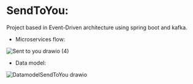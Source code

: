 # SendToYou:

Project based in Event-Driven architecture using spring boot and kafka. 

- Microservices flow:

![Sent to you drawio (4)](https://github.com/alex28042/Microservices-EDA-SendToYou/assets/73026276/62551dae-2d87-4d91-83c2-4cb798153c64)

- Data model:
  
![DatamodelSendToYou drawio](https://github.com/alex28042/Microservices-EDA-SendToYou/assets/73026276/27678dc4-409c-4fa1-a732-bfc8f3bdb225)
